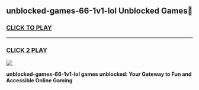 
## unblocked-games-66-1v1-lol Unblocked Games👋
<h3>
<a href="https://news.freeplayer.one?title=unblocked-games-66-1v1-lol&ref=16F">CLICK TO PLAY</a></h3>
<hr>

<h3>
<a href="https://news.freeplayer.one?title=unblocked-games-66-1v1-lol&ref=16F">CLICK 2 PLAY</a>
  
</h3>

<a href="https://news.freeplayer.one?title=unblocked-games-66-1v1-lol&ref=16F/"><img src="https://clearcache.store/games.png"></a>


**unblocked-games-66-1v1-lol games unblocked: Your Gateway to Fun and Accessible Online Gaming**
